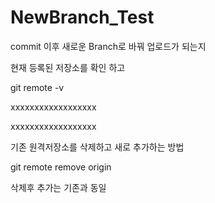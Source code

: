 # NewBranch_Test
commit 이후 새로운 Branch로 바꿔 업로드가 되는지


현재 등록된 저장소를 확인 하고

git remote -v 

xxxxxxxxxxxxxxxxxx

xxxxxxxxxxxxxxxxxx

기존 원격저장소를 삭제하고 새로 추가하는 방법

git remote remove origin 

삭제후 추가는 기존과 동일 
